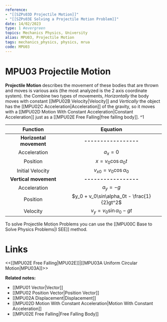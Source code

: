 ```yaml
---
reference: 
- "[[SZPs03D Projectile Motion]]"
- "[[SZPs03E Solving a Projectile Motion Problem]]"
date: 14/02/2023
type: 1 #evergreen
topics: Mechanics Physics, University
alias: MPU03, Projectile Motion
tags: mechanics_physics, physics, mrua
code: MPU03
---
```

# MPU03 Projectile Motion

**Projectile Motion** describes the movement of these bodies that are thrown and moves is various axis (the most analyzed is the 2 axis coordinate system). the Combine two types of movements, *Horizontally* the body moves with constant [[MPU02B Velocity|Velocity]] and *Vertically* the object has the [[MPU02C Acceleration|Acceleration]] of the gravity, so it moves with a [[MPU02D Motion With Constant Acceleration|Constant Acceleration]] just as a [[MPU02E Free Falling|free falling body]]. ^1

|**Function**|**Equation**|
|:----------:|:----------:|
|**Horizontal movement**|**-----------------**|
|Acceleration|$a_x = 0$|
|Position|$x = v_0\cos\alpha_0t$|
|Initial Velocity|$v_{x0} = v_0\cos\alpha_0$|
|**Vertical movement**|**-----------------**|
|Acceleration|$a_y = -g$|
|Position|$y_0 + v_0\sin\alpha_0t - \frac{1}{2}gt^2$|
|Velocity|$v_y = v_0\sin\alpha_0 - gt$| ^2

To solve Projectile Motion Problems you can use the [[MPU00C Base to Solve Physics Problems|I SEE]] method.

# Links
<<[[MPU02E Free Falling|MPU02E]]|[[MPU03A Uniform Circular Motion|MPU03A]]>>

**Related notes:**
- [[MPU01 Vector|Vector]]
- [[MPU02 Position Vector|Position Vector]]
- [[MPU02A Displacement|Displacement]]
- [[MPU02D Motion With Constant Acceleration|Motion With Constant Acceleration]]
- [[MPU02E Free Falling|Free Falling Body]]
